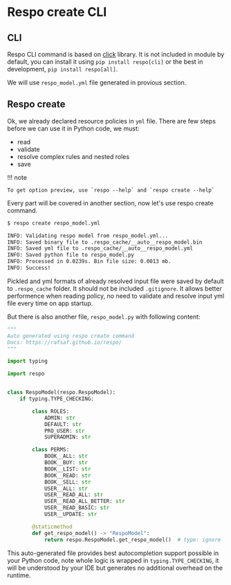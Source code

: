 # Respo create CLI

## CLI

Respo CLI command is based on [click](https://click.palletsprojects.com/) library. It is not included in module by default, you can install it using `pip install respo[cli]` or the best in development, `pip install respo[all]`.

We will use `respo_model.yml` file generated in provious section.

## Respo create

Ok, we already declared resource policies in `yml` file. There are few steps before we can use it in Python code, we must:

- read
- validate
- resolve complex rules and nested roles
- save

!!! note

    To get option preview, use `respo --help` and `respo create --help`

Every part will be covered in another section, now let's use respo create command.

```bash
$ respo create respo_model.yml

INFO: Validating respo model from respo_model.yml...
INFO: Saved binary file to .respo_cache/__auto__respo_model.bin
INFO: Saved yml file to .respo_cache/__auto__respo_model.yml
INFO: Saved python file to respo_model.py
INFO: Processed in 0.0239s. Bin file size: 0.0013 mb.
INFO: Success!
```

Pickled and yml formats of already resolved input file were saved by default to `.respo_cache` folder. It should not be included `.gitignore`. It allows better performence when reading policy, no need to validate and resolve input yml file every time on app startup.

But there is also another file, `respo_model.py` with following content:

```python
"""
Auto generated using respo create command
Docs: https://rafsaf.github.io/respo/
"""

import typing

import respo


class RespoModel(respo.RespoModel):
    if typing.TYPE_CHECKING:

        class ROLES:
            ADMIN: str
            DEFAULT: str
            PRO_USER: str
            SUPERADMIN: str

        class PERMS:
            BOOK__ALL: str
            BOOK__BUY: str
            BOOK__LIST: str
            BOOK__READ: str
            BOOK__SELL: str
            USER__ALL: str
            USER__READ_ALL: str
            USER__READ_ALL_BETTER: str
            USER__READ_BASIC: str
            USER__UPDATE: str

        @staticmethod
        def get_respo_model() -> "RespoModel":
            return respo.RespoModel.get_respo_model()  # type: ignore

```

This auto-generated file provides best autocompletion support possible in your Python code, note whole logic is wrapped in `typing.TYPE_CHECKING`, it will be understood by your IDE but generates no additional overhead on the runtime.

<br>
<br>
<br>
